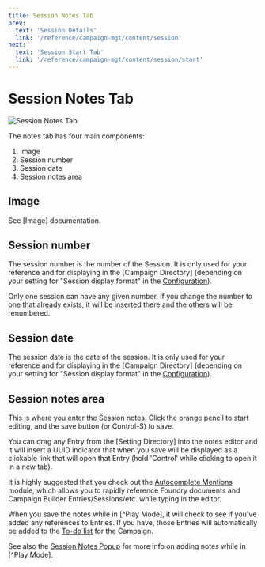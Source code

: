 ```yaml
---
title: Session Notes Tab
prev: 
  text: 'Session Details'
  link: '/reference/campaign-mgt/content/session'
next: 
  text: 'Session Start Tab'
  link: '/reference/campaign-mgt/content/session/start'
---
```

# Session Notes Tab
![Session Notes Tab](/assets/images/session-content.webp)

The notes tab has four main components:
1. Image
2. Session number
3. Session date
4. Session notes area

## Image
See [Image] documentation.

## Session number
The session number is the number of the Session.  It is only used for your reference and for displaying in the [Campaign Directory] (depending on your setting for "Session display format" in the [Configuration](/reference/configuration)). 

Only one session can have any given number. If you change the number to one that already exists, it will be inserted there and the others will be renumbered.

## Session date
The session date is the date of the session.  It is only used for your reference and for displaying in the [Campaign Directory] (depending on your setting for "Session display format" in the [Configuration](/reference/configuration)).

## Session notes area
This is where you enter the Session notes. Click the orange pencil to start editing, and the save button (or Control-S) to save.

You can drag any Entry from the [Setting Directory] into the notes editor and it will insert a UUID indicator that when you save will be displayed as a clickable link that will open that Entry (hold 'Control' while clicking to open it in a new tab).

It is highly suggested that you check out the [Autocomplete Mentions](/reference/navigation/main-display#autocomplete-mentions) module, which allows you to rapidly reference Foundry documents and Campaign Builder Entries/Sessions/etc. while typing in the editor.  

When you save the notes while in [^Play Mode], it will check to see if you've added any references to Entries.  If you have, those Entries will automatically be added to the [To-do list](/reference/campaign-mgt/content/campaign/todos) for the Campaign.  

See also the [Session Notes Popup](/reference/campaign-mgt/session-note-popup) for more info on adding notes while in [^Play Mode].
